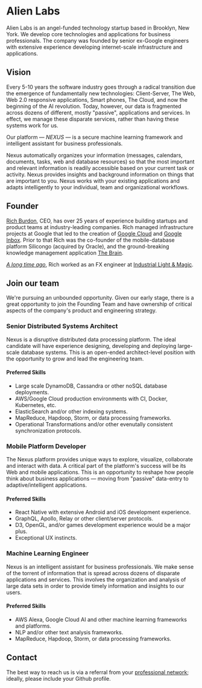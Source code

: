 # Alien Labs

Alien Labs is an angel-funded technology startup based in Brooklyn, New York. 
We develop core technologies and applications for business professionals.
The company was founded by senior ex-Google engineers with extensive experience developing internet-scale 
infrastructure and applications.


## Vision

Every 5-10 years the software industry goes through a radical transition due the emergence of 
fundamentally new technologies: Client-Server, The Web, Web 2.0 responsive applications, Smart phones, 
The Cloud, and now the beginning of the AI revolution. Today, however, our data is fragmented across 
dozens of different, mostly "passive", applications and services. In effect, we manage these disparate 
services, rather than having these systems work for us.

Our platform &mdash; _NEXUS_ &mdash; is a secure machine learning framework and intelligent assistant 
for business professionals.

Nexus automatically organizes your information (messages, calendars, documents, tasks, web and database resources) 
so that the most important and relevant information is readily accessible based on your current task or activity. 
Nexus provides insights and background information on things that are important to you. 
Nexus works with your existing applications and adapts intelligently to your individual, 
team and organizational workflows. 


## Founder

[Rich Burdon](http://linkedin.com/in/richburdon), CEO, has over 25 years of experience building startups and product 
teams at industry-leading companies. Rich managed infrastructure projects at Google that led to the creation of 
[Google Cloud](https://cloud.google.com/appengine) and 
[Google Inbox](https://gmail.googleblog.com/2014/10/an-inbox-that-works-for-you.html). 
Prior to that Rich was the co-founder of the mobile-database platform Silicongo (acquired by Oracle), 
and the ground-breaking knowledge management application [The Brain](http://thebrain.com). 

[*A long time ago*](http://www.starwars.com/films/star-wars-episode-i-the-phantom-menace), 
Rich worked as an FX engineer at [Industrial Light & Magic](http://www.ilm.com).


## Join our team
We're pursuing an unbounded opportunity. Given our early stage, there is a great opportunity to join the 
Founding Team and have ownership of critical aspects of the company's product and engineering strategy.


### Senior Distributed Systems Architect
Nexus is a disruptive distributed data processing platform. The ideal candidate will have experience designing, 
developing and deploying large-scale database systems. This is an open-ended architect-level position with the 
opportunity to grow and lead the engineering team.
#### Preferred Skills
- Large scale DynamoDB, Cassandra or other noSQL database deployments.
- AWS/Google Cloud production environments with CI, Docker, Kubernetes, etc.
- ElasticSearch and/or other indexing systems.
- MapReduce, Hapdoop, Storm, or data processing frameworks.
- Operational Transformations and/or other evenutally consistent synchronization protocols.


### Mobile Platform Developer
The Nexus platform provides unique ways to explore, visualize, collaborate and interact with data. 
A critical part of the platform's success will be its Web and mobile applications. 
This is an opportunity to reshape how people think about business applications &mdash; 
moving from "passive" data-entry to adaptive/intelligent applications.
#### Preferred Skills
- React Native with extensive Android and iOS development experience.
- GraphQL, Apollo, Relay or other client/server protocols.
- D3, OpenGL, and/or games development experience would be a major plus.
- Exceptional UX instincts.


### Machine Learning Engineer
Nexus is an intelligent assistant for business professionals. We make sense of the torrent of information that 
is spread across dozens of disparate applications and services. This involves the organization and analysis 
of large data sets in order to provide timely information and insights to our users.
#### Preferred Skills
- AWS Alexa, Google Cloud AI and other machine learning frameworks and platforms.
- NLP and/or other text analysis frameworks.
- MapReduce, Hapdoop, Storm, or data processing frameworks.

## Contact

The best way to reach us is via a referral from your [professional network](http://linkedin.com/in/richburdon); ideally, please include your Github profile.
